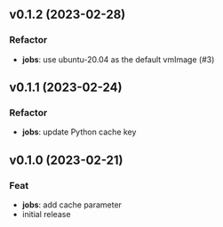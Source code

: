 ## v0.1.2 (2023-02-28)

### Refactor

- **jobs**: use ubuntu-20.04 as the default vmImage (#3)

## v0.1.1 (2023-02-24)

### Refactor

- **jobs**: update Python cache key

## v0.1.0 (2023-02-21)

### Feat

- **jobs**: add cache parameter
- initial release
